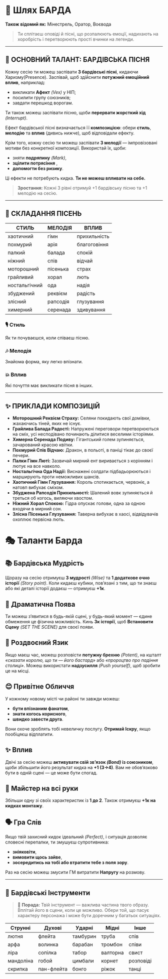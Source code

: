 # 🎵 Шлях БАРДА

**Також відомий як:** Мінестрель, Оратор, Воєвода

> Ти сплітаєш оповіді й пісні, що розпалюють емоції, надихають на хоробрість і перетворюють прості вчинки на легенди.

---

## 🧭 ОСНОВНИЙ ТАЛАНТ: **БАРДІВСЬКА ПІСНЯ**

Кожну сесію ти можеш заспівати **3 бардівські пісні**, кидаючи Харизму(Presence). Заспівай, щоб здійснити **потужний емоційний вплив**, наприклад:
- викликати **Афект** *(Vex)* у НІП;
- посилити групу союзників;
- завдати перешкод ворогам.

Ти також можеш заспівати пісню, щоби **перервати жорсткий хід** *(Interrupt)*.

Ефект бардівської пісні визначається її **композицією**: обери **стиль**, **мелодію** та **вплив** (дивись нижче), щоб відповідали ефекту.

Крім того, кожну сесію ти можеш заспівати **3 мелодії** — імпровізовані мотиви без конкретної композиції. Використай їх, щоби:
- зняти **подряпину** *(Mark)*,
- **зцілити потрясіння** ,
- **допомогти без ризику**.

Ці ефекти не потребують кидка. **Ти не можеш впливати на себе.**

> **Зростання:** Кожні 3 рівні отримуй +1 бардівську пісню та +1 мелодію на сесію.

---

## 🎼 СКЛАДАННЯ ПІСЕНЬ

| **СТИЛЬ**     |**МЕЛОДІЯ**| **ВПЛИВ**     |
|---------------|-----------|--------------|
| хаотичний     | гімн    | прихильність |
| похмурий      | арія      | благоговіння |
| палкий        | балада    | спокій       |
| ніжний        | спів      | відчай       |
| моторошний    | пісенька  | страх        |
| грайливий     | хорал      | лють         |
| ностальгічний | ода       | надія        |
| збуджений     | реквієм   | радість      |
| злісний       | рапсодія  | глузування   |
| химерний      | серенада  | здивування   |

### 🎙️ Стиль
Як ти почуваєшся, коли співаєш пісню.

### 🎶 Мелодія
Знайома форма, яку легко впізнати.

### 💥 Вплив
Які почуття має викликати пісня в інших.

---

## ✨ ПРИКЛАДИ КОМПОЗИЦІЙ

- **Моторошний Реквієм Страху:** Селяни покидають свої домівки, жахаючись тіней, яких не існує.
- **Грайлива Балада Радості:** Напружені переговори перетворюються на сміх, усі несподівано починають ділитися веселими історіями.
- **Химерна Серенада Подиву:** Гігантський голем зупиняється, зачарований красою квітки.
- **Похмурий Спів Відчаю:** Дракон, в польоті, в паніці тікає до своєї печери.
- **Палки Гімн Люті:** Зазвичай мирний ент виривається з корінням і лютує на все навколо.
- **Ностальгічна Ода Надії:** Виснажені солдати підбадьорюються і марширують проти неможливих шансів.
- **Хаотичний Гімн Глузування:** Король спотикається, червоніє, а натовп вибухає сміхом.
- **Збуджена Рапсодія Прихильності:** Шалений вовк зупиняється й треться об когось, виляючи хвостом.
- **Ніжний Хорал Спокою:** Гідра опускає голови, одна за одною входячи в мирний сон.
- **Злісна Пісенька Глузування:** Таверна вибухає в хаосі, відвідувачів охоплює первісна лють.

# 🎭 Таланти Барда

## 📚 Бардівська Мудрість
Щоразу на сесію отримуєш **3 мудрості** *(Wise)* та **1 додаткове очно історії** *(Story point)*. Коли кидаєш кубики, пов’язані з тим, що ти знаєш або які деталі історії додаєш — отримуєш **+1к**.

## 🎇 Драматична Поява
Ти можеш з’явитися в будь-якій сцені, у будь-який момент — єдине обмеження це фізична можливість. Кинь **3к історії**, щоб **Встановити Сцену** *(SET THE SCENE)* для своєї появи.

## 🐍 Роздвоєний Язик
Якщо маєш час, можеш розповісти **потужну брехню** *(Potent)*, на кшталт *«сказати королю, що ти — його бастард»* або *«пророцтво про падіння столиці»*. Можеш використати **надзусилля** *(Push yourself)*, щоб зробити це на місці.

## 😊 Привітне Обличчя
У кожному новому місті чи районі ти завжди можеш:
- **бути впізнаним фанатом**,
- **знати когось корисного**,
- **швидко завести друга**.

Вони охоче зроблять тобі невеличку послугу. **Отримай Іскру**, якщо пообіцяєш відплатити.

## ✨ Вплив
Двічі за сесію можеш **активувати свій зв’язок *(Bond)* із союзником**, щоби збільшити його результат кидка на **+1 (3→4)**. Вам не обов’язково бути в одній сцені — це може бути спогад.

## 🧰 Майстер на всі руки
Збільши одну зі своїх характеристик із **1 до 2**. Також отримуєш **+1к на кидках монтажу**.

## 🗣️ Гра Слів
Якщо твій захисний кидок ідеальний *(Perfect)*, і ситуація дозволяє словесні перепалки, ти змушуєш супротивника:
- **зніяковіти**,
- **вимовити щось зайве**,
- **зосередитись на тобі або втратити тебе з поля зору**.

Раз на сесію можеш змусити ГМ витратити **Напругу** на розмову.

---

## 🎻 Бардівські Інструменти

> 🎼 **Порада:** Твій інструмент — важлива частина твого образу. Вплітай його в сцени, коли це можливо. Обери той, що пасує характеру персонажа і може бути доречним у багатьох ситуаціях.

| Струнні       | Духові       | Ударні       | Мідні       | Інше          |
|---------------|--------------|--------------|-------------|----------------|
| лютня         | флейта       | тамбурин     | труба       | спів           |
| арфа          | волинка      | барабан      | тромбон     | співи          |
| ліра          | сопілка      | табор        | валторна    | свист          |
| мандоліна     | гобой        | цимбали      | корнет      | розповіді      |
| скрипка       | пан-флейта   | бонго        | ріжок       | танці          |

